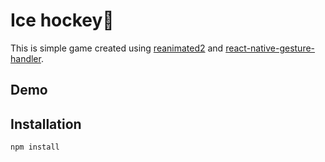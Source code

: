 # Ice hockey🎉

This is simple game created using [reanimated2](https://github.com/software-mansion/react-native-reanimated/) and [react-native-gesture-handler](https://github.com/software-mansion/react-native-gesture-handler).

## Demo

## Installation

```bash
npm install
```
